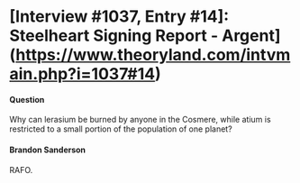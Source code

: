 # [Interview #1037, Entry #14]: Steelheart Signing Report - Argent](https://www.theoryland.com/intvmain.php?i=1037#14)

#### Question

Why can lerasium be burned by anyone in the Cosmere, while atium is restricted to a small portion of the population of one planet?

#### Brandon Sanderson

RAFO.

